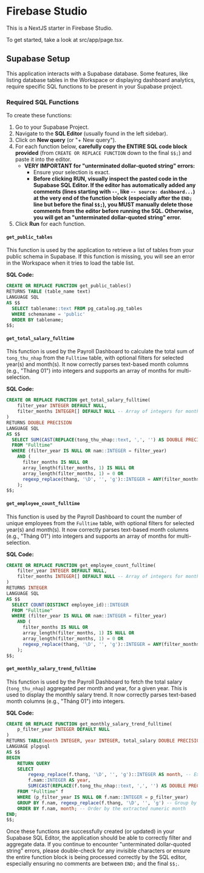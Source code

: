 
# Firebase Studio

This is a NextJS starter in Firebase Studio.

To get started, take a look at src/app/page.tsx.

## Supabase Setup

This application interacts with a Supabase database. Some features, like listing database tables in the Workspace or displaying dashboard analytics, require specific SQL functions to be present in your Supabase project.

### Required SQL Functions

To create these functions:

1.  Go to your Supabase Project.
2.  Navigate to the **SQL Editor** (usually found in the left sidebar).
3.  Click on **New query** (or "+ New query").
4.  For each function below, **carefully copy the ENTIRE SQL code block provided** (from `CREATE OR REPLACE FUNCTION` down to the final `$$;`) and paste it into the editor.
    *   **VERY IMPORTANT for "unterminated dollar-quoted string" errors:**
        *   Ensure your selection is exact.
        *   **Before clicking RUN, visually inspect the pasted code in the Supabase SQL Editor. If the editor has automatically added any comments (lines starting with `--`, like `-- source: dashboard...`) at the very end of the function block (especially after the `END;` line but before the final `$$;`), you MUST manually delete those comments from the editor before running the SQL. Otherwise, you will get an "unterminated dollar-quoted string" error.**
5.  Click **Run** for each function.

#### `get_public_tables`

This function is used by the application to retrieve a list of tables from your public schema in Supabase. If this function is missing, you will see an error in the Workspace when it tries to load the table list.

**SQL Code:**
```sql
CREATE OR REPLACE FUNCTION get_public_tables()
RETURNS TABLE (table_name text)
LANGUAGE SQL
AS $$
  SELECT tablename::text FROM pg_catalog.pg_tables
  WHERE schemaname = 'public'
  ORDER BY tablename;
$$;
```

#### `get_total_salary_fulltime`

This function is used by the Payroll Dashboard to calculate the total sum of `tong_thu_nhap` from the `Fulltime` table, with optional filters for selected year(s) and month(s). It now correctly parses text-based month columns (e.g., "Tháng 01") into integers and supports an array of months for multi-selection.

**SQL Code:**
```sql
CREATE OR REPLACE FUNCTION get_total_salary_fulltime(
    filter_year INTEGER DEFAULT NULL,
    filter_months INTEGER[] DEFAULT NULL -- Array of integers for months
)
RETURNS DOUBLE PRECISION
LANGUAGE SQL
AS $$
  SELECT SUM(CAST(REPLACE(tong_thu_nhap::text, ',', '') AS DOUBLE PRECISION))
  FROM "Fulltime"
  WHERE (filter_year IS NULL OR nam::INTEGER = filter_year)
    AND (
      filter_months IS NULL OR
      array_length(filter_months, 1) IS NULL OR
      array_length(filter_months, 1) = 0 OR
      regexp_replace(thang, '\D', '', 'g')::INTEGER = ANY(filter_months)
    );
$$;
```

#### `get_employee_count_fulltime`

This function is used by the Payroll Dashboard to count the number of unique employees from the `Fulltime` table, with optional filters for selected year(s) and month(s). It now correctly parses text-based month columns (e.g., "Tháng 01") into integers and supports an array of months for multi-selection.

**SQL Code:**
```sql
CREATE OR REPLACE FUNCTION get_employee_count_fulltime(
    filter_year INTEGER DEFAULT NULL,
    filter_months INTEGER[] DEFAULT NULL -- Array of integers for months
)
RETURNS INTEGER
LANGUAGE SQL
AS $$
  SELECT COUNT(DISTINCT employee_id)::INTEGER
  FROM "Fulltime"
  WHERE (filter_year IS NULL OR nam::INTEGER = filter_year)
    AND (
      filter_months IS NULL OR
      array_length(filter_months, 1) IS NULL OR
      array_length(filter_months, 1) = 0 OR
      regexp_replace(thang, '\D', '', 'g')::INTEGER = ANY(filter_months)
    );
$$;
```

#### `get_monthly_salary_trend_fulltime`

This function is used by the Payroll Dashboard to fetch the total salary (`tong_thu_nhap`) aggregated per month and year, for a given year. This is used to display the monthly salary trend. It now correctly parses text-based month columns (e.g., "Tháng 01") into integers.

**SQL Code:**
```sql
CREATE OR REPLACE FUNCTION get_monthly_salary_trend_fulltime(
    p_filter_year INTEGER DEFAULT NULL
)
RETURNS TABLE(month INTEGER, year INTEGER, total_salary DOUBLE PRECISION)
LANGUAGE plpgsql
AS $$
BEGIN
    RETURN QUERY
    SELECT
        regexp_replace(f.thang, '\D', '', 'g')::INTEGER AS month, -- Extract numeric month
        f.nam::INTEGER AS year,
        SUM(CAST(REPLACE(f.tong_thu_nhap::text, ',', '') AS DOUBLE PRECISION)) AS total_salary
    FROM "Fulltime" f
    WHERE (p_filter_year IS NULL OR f.nam::INTEGER = p_filter_year)
    GROUP BY f.nam, regexp_replace(f.thang, '\D', '', 'g') -- Group by the extracted numeric month
    ORDER BY f.nam, month; -- Order by the extracted numeric month
END;
$$;
```

Once these functions are successfully created (or updated) in your Supabase SQL Editor, the application should be able to correctly filter and aggregate data. If you continue to encounter "unterminated dollar-quoted string" errors, please double-check for any invisible characters or ensure the entire function block is being processed correctly by the SQL editor, especially ensuring no comments are between `END;` and the final `$$;`.
